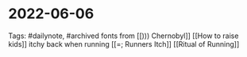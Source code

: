 # 2022-06-06
Tags: #dailynote, #archived 
fonts from [[))) Chernobyl]]
[[How to raise kids]]
itchy back when running [[=; Runners Itch]] [[Ritual of Running]]












